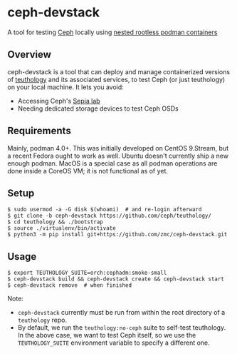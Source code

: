 # ceph-devstack
A tool for testing [Ceph](https://github.com/ceph/ceph) locally using [nested rootless podman containers](https://www.redhat.com/sysadmin/podman-inside-container)


## Overview
ceph-devstack is a tool that can deploy and manage containerized versions of [teuthology](https://github.com/ceph/teuthology) and its associated services, to test Ceph (or just teuthology) on your local machine. It lets you avoid:

- Accessing Ceph's [Sepia lab](https://wiki.sepia.ceph.com/)
- Needing dedicated storage devices to test Ceph OSDs

## Requirements
Mainly, podman 4.0+. This was initially developed on CentOS 9.Stream, but a recent Fedora ought to work as well. Ubuntu doesn't currently ship a new enough podman.
MacOS is a special case as all podman operations are done inside a CoreOS VM; it is not functional as of yet.

## Setup

    $ sudo usermod -a -G disk $(whoami)  # and re-login afterward
    $ git clone -b ceph-devstack https://github.com/ceph/teuthology/
    $ cd teuthology && ./bootstrap
    $ source ./virtualenv/bin/activate
    $ python3 -m pip install git+https://github.com/zmc/ceph-devstack.git

## Usage

    $ export TEUTHOLOGY_SUITE=orch:cephadm:smoke-small
    $ ceph-devstack build && ceph-devstack create && ceph-devstack start
    $ ceph-devstack remove  # when finished

Note:

- `ceph-devstack` currently must be run from within the root directory of a `teuthology` repo.
- By default, we run the `teuthology:no-ceph` suite to self-test teuthology. In the above case, we want to test Ceph itself, so we use the `TEUTHOLOGY_SUITE` environment variable to specify a different one.
